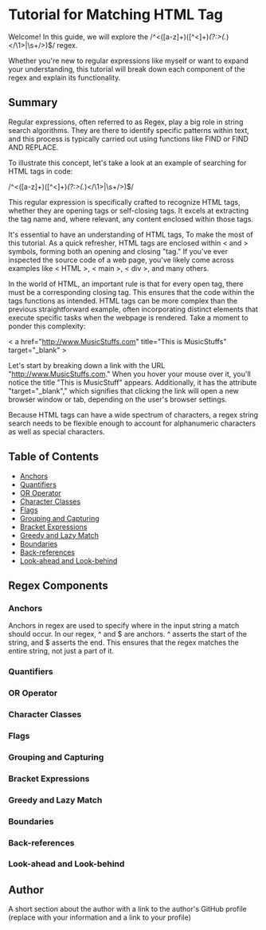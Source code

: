 # Tutorial for Matching HTML Tag

Welcome! In this guide, we will explore the /^<([a-z]+)([^<]+)*(?:>(.*)<\/\1>|\s+\/>)$/ regex.

Whether you're new to regular expressions like myself or want to expand your understanding, 
this tutorial will break down each component of the regex and explain its functionality.

## Summary

Regular expressions, often referred to as Regex, play a big role in string search algorithms. 
They are there to identify specific patterns within text, and this process is typically carried 
out using functions like FIND or FIND AND REPLACE.

To illustrate this concept, let's take a look at an example of searching for HTML tags in code:

/^<([a-z]+)([^<]+)*(?:>(.*)<\/\1>|\s+\/>)$/

This regular expression is specifically crafted to recognize HTML tags, 
whether they are opening tags or self-closing tags. It excels at extracting 
the tag name and, where relevant, any content enclosed within those tags.

It's essential to have an understanding of HTML tags, To make the 
most of this tutorial. As a quick refresher, HTML tags are enclosed within 
< and > symbols, forming both an opening and closing "tag." If you've ever 
inspected the source code of a web page, you've likely come across examples 
like < HTML >, < main >, < div >, and many others.

In the world of HTML, an important rule is that for every open tag, there must 
be a corresponding closing tag. This ensures that the code within the tags functions 
as intended. HTML tags can be more complex than the previous straightforward example, 
often incorporating distinct elements that execute specific tasks when the webpage is 
rendered. Take a moment to ponder this complexity:

< a href="http://www.MusicStuffs.com" title="This is MusicStuffs" target="_blank" >

Let's start by breaking down a link with the URL "http://www.MusicStuffs.com." When you 
hover your mouse over it, you'll notice the title "This is MusicStuff" appears. Additionally, 
it has the attribute "target="_blank"," which signifies that clicking the link will open 
a new browser window or tab, depending on the user's browser settings.

Because HTML tags can have a wide spectrum of characters, a regex string search needs 
to be flexible enough to account for alphanumeric characters as well as special characters.

## Table of Contents

- [Anchors](#anchors)
- [Quantifiers](#quantifiers)
- [OR Operator](#or-operator)
- [Character Classes](#character-classes)
- [Flags](#flags)
- [Grouping and Capturing](#grouping-and-capturing)
- [Bracket Expressions](#bracket-expressions)
- [Greedy and Lazy Match](#greedy-and-lazy-match)
- [Boundaries](#boundaries)
- [Back-references](#back-references)
- [Look-ahead and Look-behind](#look-ahead-and-look-behind)

## Regex Components

### Anchors
Anchors in regex are used to specify where in the input string a match should occur. In our regex, 
^ and $ are anchors. ^ asserts the start of the string, and $ asserts the end. This ensures that 
the regex matches the entire string, not just a part of it.

### Quantifiers

### OR Operator

### Character Classes

### Flags

### Grouping and Capturing

### Bracket Expressions

### Greedy and Lazy Match

### Boundaries

### Back-references

### Look-ahead and Look-behind

## Author

A short section about the author with a link to the author's GitHub profile (replace with your information and a link to your profile)
